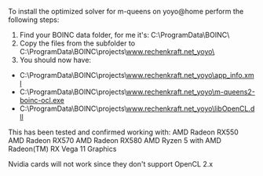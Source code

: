 To install the optimized solver for m-queens on yoyo@home perform the following steps:

1) Find your BOINC data folder, for me it's: C:\ProgramData\BOINC\
2) Copy the files from the subfolder to C:\ProgramData\BOINC\projects\www.rechenkraft.net_yoyo\
3) You should now have:
  - C:\ProgramData\BOINC\projects\www.rechenkraft.net_yoyo\app_info.xml
  - C:\ProgramData\BOINC\projects\www.rechenkraft.net_yoyo\m-queens2-boinc-ocl.exe
  - C:\ProgramData\BOINC\projects\www.rechenkraft.net_yoyo\libOpenCL.dll

This has been tested and confirmed working with:
AMD Radeon RX550
AMD Radeon RX570
AMD Radeon RX580
AMD Ryzen 5 with AMD Radeon(TM) RX Vega 11 Graphics

Nvidia cards will not work since they don't support OpenCL 2.x